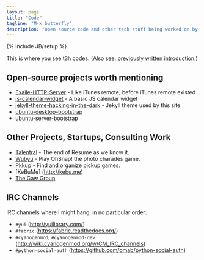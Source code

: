 ```yaml
---
layout: page
title: "Code"
tagline: "M-x butterfly"
description: "Open source code and other tech stuff being worked on by Jonathan Tsai"
---
```

{% include JB/setup %}

This is where you see t3h codes. (Also see: [previously written introduction](/programming/2012/04/03/code-intro/).)

## Open-source projects worth mentioning ##

* [Exaile-HTTP-Server](https://github.com/jontsai/Exaile-HTTP-Server) - Like iTunes remote, before iTunes remote existed
* [js-calendar-widget](https://github.com/jontsai/js-calendar-widget) - A basic JS calendar widget
* [jekyll-theme-hacking-in-the-dark](https://github.com/jontsai/jekyll-theme-hacking-in-the-dark) - Jekyll theme used by this site
* [ubuntu-desktop-bootstrap](https://github.com/jontsai/ubuntu-desktop-bootstrap)
* [ubuntu-server-bootstrap](https://github.com/jontsai/ubuntu-server-bootstrap)

## Other Projects, Startups, Consulting Work ##

* [Talentral](http://talentral.com) - The end of Resume as we know it.
* [Wubyu](http://wubyu.com) - Play OhSnap! the photo charades game.
* [Pkkup](http://pkkup.com) - Find and organize pickup games.
* [KeBuMe] (http://kebu.me)
* [The Gaw Group](http://thegawgroup.com)

## IRC Channels ##

IRC channels where I might hang, in no particular order:

* `#yui` (<http://yuilibrary.com/>)
* `#fabric` (<https://fabric.readthedocs.org/>)
* `#cyanogenmod`, `#cyanogenmod-dev` (<http://wiki.cyanogenmod.org/w/CM_IRC_channels>)
* `#python-social-auth` (<https://github.com/omab/python-social-auth>)
